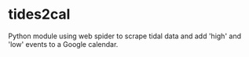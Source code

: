 # tides2cal
Python module using web spider to scrape tidal data and add 'high' and 'low' events to a Google calendar.
